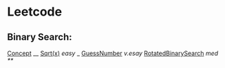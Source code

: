 # Leetcode

## Binary Search:

[Concept](https://github.com/thealgor/Leetcode/blob/master/easy/BinarySearch/GuessNumber.java) __
[Sqrt(x)](https://github.com/thealgor/Leetcode/blob/master/easy/SquareRoot.java) _easy_ _
[GuessNumber](https://github.com/thealgor/Leetcode/blob/master/easy/BinarySearch/GuessNumber.java) _v.esay_
[RotatedBinarySearch](https://github.com/thealgor/Leetcode/blob/master/medium/BinarySearch/RotatedBinarySearch.java) _med_ _**_
